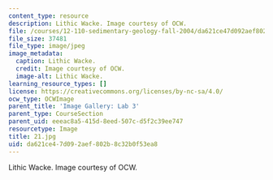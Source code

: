 ```yaml
---
content_type: resource
description: Lithic Wacke. Image courtesy of OCW.
file: /courses/12-110-sedimentary-geology-fall-2004/da621ce47d092aef802b8c32b0f53ea8_21.jpg
file_size: 37481
file_type: image/jpeg
image_metadata:
  caption: Lithic Wacke.
  credit: Image courtesy of OCW.
  image-alt: Lithic Wacke.
learning_resource_types: []
license: https://creativecommons.org/licenses/by-nc-sa/4.0/
ocw_type: OCWImage
parent_title: 'Image Gallery: Lab 3'
parent_type: CourseSection
parent_uid: eeeac8a5-415d-8eed-507c-d5f2c39ee747
resourcetype: Image
title: 21.jpg
uid: da621ce4-7d09-2aef-802b-8c32b0f53ea8
---
```

Lithic Wacke. Image courtesy of OCW.
